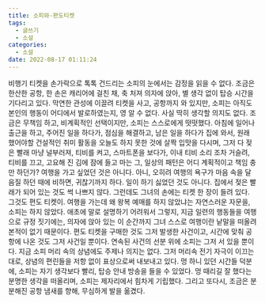 ```yaml
---
title: 소피와-편도티켓
tags:
  - 글쓰기
  - 소설
categories:
  - 소설
date: 2022-08-17 01:11:24
---
```


비행기 티켓을 손가락으로 톡톡 건드리는 소피의 눈에서는 감정을 읽을 수 없다. 조금은 한산한 공항, 한 손은 캐리어에 걸친 채, 축 처져 의자에 앉아, 별 생각 없이 탑승 시간을 기다리고 있다. 막연한 관성에 이끌려 티켓을 사고, 공항까지 와 있지만, 소피는 아직도 본인의 행동이 어디에서 발로하였는지, 영 알 수 없다. 사실 딱히 생각할 의지도 없다. 조금은 무책임 하고, 비계획적인 선택이지만, 소피는 스스로에게 떳떳했다. 아침에 일어나 출근을 하고, 주어진 일을 하다가, 점심을 해결하고, 남은 일을 하다가 집에 와서, 원래 했어야할 건설적인 취미 활동을 오늘도 하지 못한 것에 살짝 입맛을 다시며, 그저 다 젖은 빨래 마냥 널부러져, 티비를 켜고, 스마트폰을 보다가, 이내 티비 소리 조차 거슬려, 티비를 끄고, 고요해 진 김에 잠에 들고 마는 그, 일상의 패턴은 어디 계획적이고 책임 충만 하던가? 여행을 가고 싶었던 것은 아니다. 아니, 오히려 여행의 욕구가 마음 속을 달음질 하던 때에 비하면, 귀찮기까지 하다. 일이 하기 싫었던 것도 아니다. 집에서 젖은 빨래가 되어 있는 것도 썩 나쁘지 않다. 그런데도 그녀의 손에는 티켓 한 장이 들려 있다. 그것도 편도 티켓이. 여행을 가는데 왜 왕복 예매를 하지 않았냐는 자연스러운 자문을, 소피는 하지 않았다. 애초에 말로 설명하기 어려워서 그렇지, 지금 일련의 행동들을 여행으로 규정 짓기에는, 의자에 앉아 있는 이 순간까지 그녀 스스로 여행이란 낱말을 떠올려 본적이 없기 때문이다. 편도 티켓을 구매한 것도 그저 발생한 사건이고, 시간에 맞춰 공항에 나온 것도 그저 사건일 뿐이다. 연속된 사건의 선분 위에 소피는 그저 서 있을 뿐이다. 지금 소피 머리 속의 상념에도 주제나 의지는 없다. 그저 머리속 전기 자극이 이끄는대로, 상념의 편린들을 저항 없이 표상으로써 내보내고 있다. 멍 하니 있던 시간들 덕분에, 소피는 자기 생각보다 빨리, 탑승 안내 방송을 들을 수 있었다. 멍 때리길 잘 했다는 분명한 생각을 떠올리며, 소피는 제자리에서 힘차게 기립했다. 그리고 또다시, 조금은 분분해진 공항 냄새를 향해, 무심하게 발을 옮겼다.